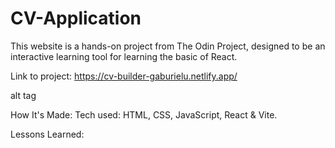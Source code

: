 # CV-Application

This website is a hands-on project from The Odin Project, designed to be an interactive learning tool for learning the basic of React.

Link to project: https://cv-builder-gaburielu.netlify.app/

alt tag

How It's Made:
Tech used: HTML, CSS, JavaScript, React & Vite.

Lessons Learned:
